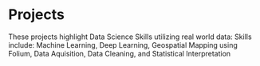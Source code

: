 # Projects
These projects highlight Data Science Skills utilizing real world data:
Skills include:
Machine Learning,
Deep Learning,
Geospatial Mapping using Folium,
Data Aquisition,
Data Cleaning, and
Statistical Interpretation
